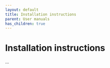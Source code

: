```yaml
---
layout: default
title: Installation instructions
parent: User manuals
has_children: true
---
```


# Installation instructions
...
